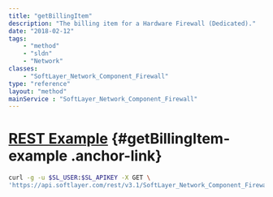 ```yaml
---
title: "getBillingItem"
description: "The billing item for a Hardware Firewall (Dedicated)."
date: "2018-02-12"
tags:
    - "method"
    - "sldn"
    - "Network"
classes:
    - "SoftLayer_Network_Component_Firewall"
type: "reference"
layout: "method"
mainService : "SoftLayer_Network_Component_Firewall"
---
```


# [REST Example](#getBillingItem-example) <a href="/article/rest/"><i class="fas fa-question"></i></a> {#getBillingItem-example .anchor-link} 
```bash
curl -g -u $SL_USER:$SL_APIKEY -X GET \
'https://api.softlayer.com/rest/v3.1/SoftLayer_Network_Component_Firewall/{SoftLayer_Network_Component_FirewallID}/getBillingItem'
```
